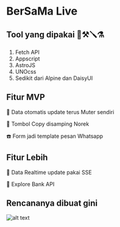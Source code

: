 # BerSaMa Live

## Tool yang dipakai 🔨⚒️🪛⚗️

1. Fetch API
2. Appscript
3. AstroJS
4. UNOcss
5. Sedikit dari Alpine dan DaisyUI

## Fitur MVP

📝 Data otomatis update terus Muter sendiri

📜 Tombol Copy disamping Norek

☎️ Form jadi template pesan Whatsapp

## Fitur Lebih

🛜 Data Realtime update pakai SSE

🏦 Explore Bank API



## Rencananya dibuat gini

![alt text](/public/image0.wbp)
